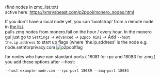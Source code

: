 (find nodes in zmq_list.txt)   
active here: https://xmrvsbeast.com/p2pool/monero_nodes.html

If you don't have a local node yet, you can 'bootstrap' from a remote node in [the list](https://github.com/plowsof/listen_for_zmq/blob/main/zmq_list.txt).    
pulls zmq nodes from monero.fail on the hour / every hour. In the monero gui just go to `Settings` -> `Advanced` -> `p2poo mini` -> Add `--host the.ip.address` to start up flags (where 'the.ip.address' is the node e.g. node.sethforprivacy.com
![p2poolflag](https://user-images.githubusercontent.com/77655812/172287442-e442a2ed-2130-44e5-abdb-c1c906974f2e.png)

for nodes who have non standard ports ( 18081 for rpc and 18083 for zmq ) you add these options after --host:
```
--host example-node.com --rpc-port 18089 --zmq-port 18084
```
